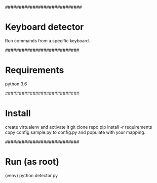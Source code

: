############################
# Keyboard detector

Run commands from a specific keyboard.

###########################
# Requirements

python 3.6

###########################
# Install

create virtualenv and activate it
git clone repo
pip install -r requirements
copy config.sample.py to config.py and populate with your mapping.

###########################
# Run (as root)

(venv) python detector.py
